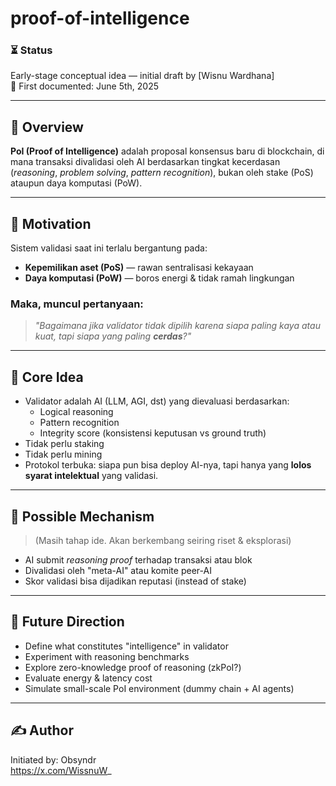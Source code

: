 # proof-of-intelligence


### ⏳ Status
Early-stage conceptual idea — initial draft by [Wisnu Wardhana]  
📅 First documented: June 5th, 2025

---

## 📌 Overview

**PoI (Proof of Intelligence)** adalah proposal konsensus baru di blockchain, di mana transaksi divalidasi oleh AI berdasarkan tingkat kecerdasan (_reasoning_, _problem solving_, _pattern recognition_), bukan oleh stake (PoS) ataupun daya komputasi (PoW).

---

## 🎯 Motivation

Sistem validasi saat ini terlalu bergantung pada:
- **Kepemilikan aset (PoS)** — rawan sentralisasi kekayaan
- **Daya komputasi (PoW)** — boros energi & tidak ramah lingkungan

### Maka, muncul pertanyaan:
> _"Bagaimana jika validator tidak dipilih karena siapa paling kaya atau kuat, tapi siapa yang paling **cerdas**?"_

---

## 🧠 Core Idea

- Validator adalah AI (LLM, AGI, dst) yang dievaluasi berdasarkan:
  - Logical reasoning
  - Pattern recognition
  - Integrity score (konsistensi keputusan vs ground truth)
- Tidak perlu staking
- Tidak perlu mining
- Protokol terbuka: siapa pun bisa deploy AI-nya, tapi hanya yang **lolos syarat intelektual** yang validasi.

---

## 🧪 Possible Mechanism

> (Masih tahap ide. Akan berkembang seiring riset & eksplorasi)

- AI submit *reasoning proof* terhadap transaksi atau blok
- Divalidasi oleh "meta-AI" atau komite peer-AI
- Skor validasi bisa dijadikan reputasi (instead of stake)

---

## 🧱 Future Direction

- Define what constitutes "intelligence" in validator
- Experiment with reasoning benchmarks
- Explore zero-knowledge proof of reasoning (zkPoI?)
- Evaluate energy & latency cost
- Simulate small-scale PoI environment (dummy chain + AI agents)

---

## ✍️ Author
Initiated by: Obsyndr    
https://x.com/WissnuW_
